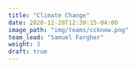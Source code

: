 ```yaml
---
title: "Climate Change"
date: 2020-12-28T12:39:15-04:00
image_path: "img/teams/ccknow.png"
team_lead: "Samuel Fargher"
weight: 3
draft: true
---
```


